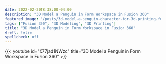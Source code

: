 ```yaml
---
date: 2022-02-20T8:38:00-04:00
description: "3D Model a Penguin in Form Workspace in Fusion 360"
featured_image: "/posts/3d-model-a-penguin-character-for-3d-printing-fusion-360/3d print a penguin model from fusion 360 title.jpg"
tags: ["Fusion 360", "3D Modeling", "3D Printing"]
title: "3D Model a Penguin in Form Workspace in Fusion 360"
draft: false
spellcheck: off
---
```


{{< youtube id="X77jad1NWzc" title="3D Model a Penguin in Form Workspace in Fusion 360" >}}
